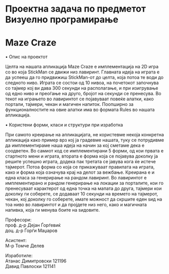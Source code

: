 Проектна задача по предметот Визуелно програмирање
=========
Maze Craze
==========
•	Опис на проектот

Целта на нашата апликација Maze Craze е имплементација на 2D игра со во која StickMan се движи низ лавиринт. Главната идеја на играта е да успееш да го придвижиш StickMan-от до целта, која потоа те води до следното ниво.
Играта се состои од 10 нивоа, на почетокот започнува со тајмер кој ви дава 300 секунди на располагање, и при изигрување од едно ниво и преоѓање на друго, бројот на секунди се пренесува. Во текот на играњето во лавиринтот се појавуваат повеќе алатки, како портали, тајмери, чекан и магичен напиток. Поопширно за функционалностите на овие алатки има во формата Rules во нашата апликација.

•	Користени форми, класи и структури при изработка

При самото креирање на апликацијата, не користевме некоја конкретна апликација како пример врз кој ја градевме нашата,  туку се потрудивме да имплементираме наша идеја на начин за кој сметаме дека е соодветен.
Во самиот код се имплементирани 5 форми, од кои првата е стартното мени и играта, втората е форма која се појавува доколку ја решите успешно играта, додека пак третата се јавува кога ќе истече тајмерот. Потоа форма со која се прикажуваат правилата на играта, како и форма која означува крај на делот за вежбање. Креирана е и една класа за генерирање на рандом лавиринт.
Во лавиринтот е имплементирано и рандом генерирање на локации за порталите, кои го пренесуваат карактерот од една точка на мапата до друга, тајмери кои доколку ги соберете, се додаваат 10 секунди на времето на тајмерот, чекан, кој доколку го соберете, имате можност да скршите еден sид на тоа ниво во лавиринтот и да пројдете низ него, како и магичната напивка, која ги менува боите на sидовите.

          
Професори:                                                   		
проф. д-р Дејан Ѓорѓевиќ                             		
доц. д-р Ѓорѓи Маџаров				 

Асистент:                                                      
М-р Томче Делев      

Изработиле:     
Атанас Димитровски 121196    
Давид Павлоски 121141    
